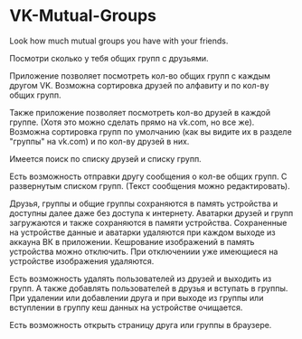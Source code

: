 ﻿# VK-Mutual-Groups
Look how much mutual groups you have with your friends.

Посмотри сколько у тебя общих групп с друзьями.

Приложение позволяет посмотреть кол-во общих групп с каждым другом VK.
Возможна сортировка друзей по алфавиту и по кол-ву общих групп.

Также приложение позволяет посмотреть кол-во друзей в каждой группе.
(Хотя это можно сделать прямо на vk.com, но все же).
Возможна сортировка групп по умолчанию (как вы видите их в разделе "группы" на vk.com) и по кол-ву друзей в них.

Имеется поиск по списку друзей и списку групп.

Есть возможность отправки другу сообщения о кол-ве общих групп. С развернутым списком групп. (Текст сообщения можно редактировать).

Друзья, группы и общие группы сохраняются в память устройства и доступны далее даже без доступа к интернету.
Аватарки друзей и групп загружаются и также сохраняются в памяти устройства.
Сохраненные на устройстве данные и аватарки удаляются при каждом выходе из аккауна ВК в приложении.
Кешрование изображений в память устройства можно отключить.
При отключениии уже имеющиеся на устройстве изображения удаляются.

Есть возможность удалять пользователей из друзей и выходить из групп.
А также добавлять пользователей в друзья и вступать в группы.
При удалении или добавлении друга и при выходе из группы или вступлении в группу кеш данных на устройстве очищается.

Есть возможность открыть страницу друга или группы в браузере.
